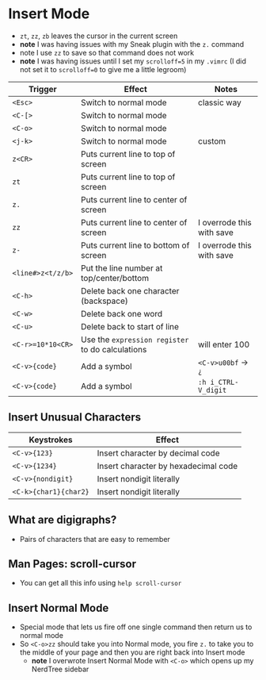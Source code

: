 # Insert Mode
* `zt`, `zz`, `zb` leaves the cursor in the current screen
* **note** I was having issues with my Sneak plugin with the `z.` command
* note I use `zz` to save so that command does not work
* **note** I was having issues until I set my `scrolloff=5` in my `.vimrc` (I did not set it to `scrolloff=0` to give me a little legroom)

| Trigger           | Effect                                            | Notes                     |
|-------------------|---------------------------------------------------|---------------------------|
| `<Esc>`           | Switch to normal mode                             | classic way               |
| `<C-[>`           | Switch to normal mode                             |                           |
| `<C-o>`           | Switch to normal mode                             |                           |
| `<j-k>`           | Switch to normal mode                             | custom                    |
| `z<CR>`           | Puts current line to top of screen                |                           |
| `zt`              | Puts current line to top of screen                |                           |
| `z.`              | Puts current line to center of screen             |                           |
| `zz`              | Puts current line to center of screen             | I overrode this with save |
| `z-`              | Puts current line to bottom of screen             | I overrode this with save |
| `<line#>z<t/z/b>` | Put the line number at top/center/bottom          |                           |
| `<C-h>`           | Delete back one character (backspace)             |                           |
| `<C-w>`           | Delete back one word                              |                           |
| `<C-u>`           | Delete back to start of line                      |                           |
| `<C-r>=10*10<CR>` | Use the `expression register` to do calculations  | will enter 100            |
| `<C-v>{code}`     | Add a symbol                                      | `<C-v>u00bf` ->  `¿`      |
| `<C-v>{code}`     | Add a symbol                                      | `:h i_CTRL-V_digit`      |

## Insert Unusual Characters
| Keystrokes            | Effect                               |
|-----------------------|--------------------------------------|
| `<C-v>{123}`          | Insert character by decimal code     |
| `<C-v>{1234}`         | Insert character by hexadecimal code |
| `<C-v>{nondigit}`     | Insert nondigit literally            |
| `<C-k>{char1}{char2}` | Insert nondigit literally            |

## What are digigraphs?
* Pairs of characters that are easy to remember

## Man Pages: scroll-cursor
* You can get all this info using `help scroll-cursor`

## Insert Normal Mode
* Special mode that lets us fire off one single command then return us to normal mode
* So `<C-o>zz` should take you into Normal mode, you fire `z.` to take you to the middle of your page and then you are right back into Insert mode
  * **note** I overwrote Insert Normal Mode with `<C-o>` which opens up my NerdTree sidebar
